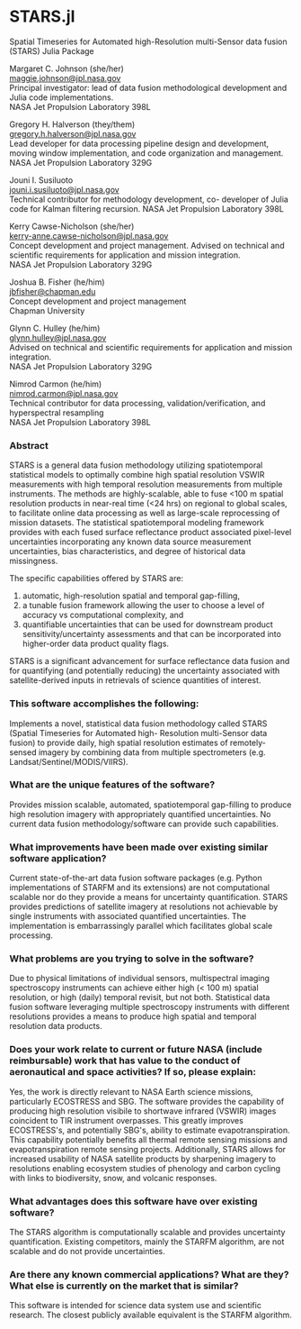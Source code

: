 # STARS.jl

Spatial Timeseries for Automated high-Resolution multi-Sensor data fusion (STARS) Julia Package

Margaret C. Johnson (she/her)<br>
[maggie.johnson@jpl.nasa.gov](mailto:maggie.johnson@jpl.nasa.gov)<br>
Principal investigator: lead of data fusion methodological development and Julia code implementations.<br>
NASA Jet Propulsion Laboratory 398L

Gregory H. Halverson (they/them)<br>
[gregory.h.halverson@jpl.nasa.gov](mailto:gregory.h.halverson@jpl.nasa.gov)<br>
Lead developer for data processing pipeline design and development, moving window implementation, and code organization and management.<br>
NASA Jet Propulsion Laboratory 329G

Jouni I. Susiluoto<br>
[jouni.i.susiluoto@jpl.nasa.gov](mailto:jouni.i.susiluoto@jpl.nasa.gov)<br>
Technical contributor for methodology development, co- developer of Julia code for Kalman filtering recursion.
NASA Jet Propulsion Laboratory 398L

Kerry Cawse-Nicholson (she/her)<br>
[kerry-anne.cawse-nicholson@jpl.nasa.gov](mailto:kerry-anne.cawse-nicholson@jpl.nasa.gov)<br>
Concept development and project management. Advised on technical and scientific requirements for application and mission integration.<br>
NASA Jet Propulsion Laboratory 329G

Joshua B. Fisher (he/him)<br>
[jbfisher@chapman.edu](mailto:jbfisher@chapman.edu)<br>
Concept development and project management<br>
Chapman University

Glynn C. Hulley (he/him)<br>
[glynn.hulley@jpl.nasa.gov](mailto:glynn.hulley@jpl.nasa.gov)<br>
Advised on technical and scientific requirements for application and mission integration.<br>
NASA Jet Propulsion Laboratory 329G

Nimrod Carmon (he/him)<br>
[nimrod.carmon@jpl.nasa.gov](mailto:nimrod.carmon@jpl.nasa.gov)<br>
Technical contributor for data processing, validation/verification, and hyperspectral resampling<br>
NASA Jet Propulsion Laboratory 398L

### Abstract

STARS is a general data fusion methodology utilizing spatiotemporal statistical models to optimally combine high spatial resolution VSWIR measurements with high temporal resolution measurements from multiple instruments. The methods are highly-scalable, able to fuse <100 m spatial resolution products in near-real time (<24 hrs) on regional to global scales, to facilitate online data processing as well as large-scale reprocessing of mission datasets. The statistical spatiotemporal modeling framework provides with each fused surface reflectance product associated pixel-level uncertainties incorporating any known data source measurement uncertainties, bias characteristics, and degree of historical data missingness. 

The specific capabilities offered by STARS are: 
1. automatic, high-resolution spatial and temporal gap-filling, 
2. a tunable fusion framework allowing the user to choose a level of accuracy vs computational complexity, and 
3. quantifiable uncertainties that can be used for downstream product sensitivity/uncertainty assessments and that can be incorporated into higher-order data product quality flags. 

STARS is a significant advancement for surface reflectance data fusion and for quantifying (and potentially reducing) the uncertainty associated with satellite-derived inputs in retrievals of science quantities of interest.


### This software accomplishes the following:

Implements a novel, statistical data fusion methodology called STARS (Spatial Timeseries for Automated high- Resolution multi-Sensor data fusion) to provide daily, high spatial resolution estimates of remotely-sensed imagery by combining data from multiple spectrometers (e.g. Landsat/Sentinel/MODIS/VIIRS).

### What are the unique features of the software?

Provides mission scalable, automated, spatiotemporal gap-filling to produce high resolution imagery with appropriately quantified uncertainties. No current data fusion methodology/software can provide such capabilities.

### What improvements have been made over existing similar software application?

Current state-of-the-art data fusion software packages (e.g. Python implementations of STARFM and its extensions) are not computational scalable nor do they provide a means for uncertainty quantification. STARS provides predictions of satellite imagery at resolutions not achievable by single instruments with associated quantified uncertainties. The implementation is embarrassingly parallel which facilitates global scale processing.

### What problems are you trying to solve in the software?

Due to physical limitations of individual sensors, multispectral imaging spectroscopy instruments can achieve either high ($<$ 100 m) spatial resolution, or high (daily) temporal revisit, but not both. Statistical data fusion software leveraging multiple spectroscopy instruments with different resolutions provides a means to produce high spatial and temporal resolution data products.

### Does your work relate to current or future NASA (include reimbursable) work that has value to the conduct of aeronautical and space activities? If so, please explain:

Yes, the work is directly relevant to NASA Earth science missions, particularly ECOSTRESS and SBG.
The software provides the capability of producing high resolution visibile to shortwave infrared (VSWIR) images coincident to TIR instrument overpasses. This greatly improves ECOSTRESS's, and potentially SBG's, ability to estimate evapotranspiration. This capability potentially benefits all thermal remote sensing missions and evapotranspiration remote sensing projects. Additionally, STARS allows for increased usability of NASA satellite products by sharpening imagery to resolutions enabling ecosystem studies of phenology and carbon cycling with links to biodiversity, snow, and volcanic responses.


### What advantages does this software have over existing software?

The STARS algorithm is computationally scalable and provides uncertainty quantification. Existing competitors, mainly the STARFM algorithm, are not scalable and do not provide uncertainties.

### Are there any known commercial applications? What are they? What else is currently on the market that is similar?

This software is intended for science data system use and scientific research. The closest publicly available equivalent is the STARFM algorithm.


